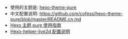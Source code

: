 - 使用的主题是: [hexo-theme-pure](https://github.com/cofess/hexo-theme-pure)
- 中文配置说明: https://github.com/cofess/hexo-theme-pure/blob/master/README.cn.md
- [Hexo 主题 pure 使用指南](https://blog.plcent.com/2019/11/05/hexo-theme-pure/index.html)
- [Hexo-helper-live2d 配置说明](https://github.com/xiazeyu/live2d-widget-models)
